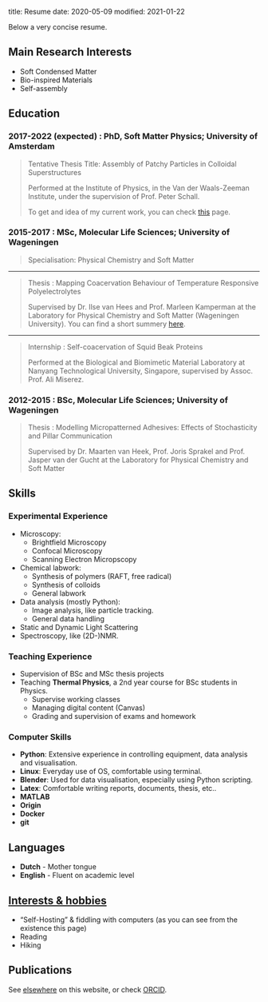title: Resume
date: 2020-05-09
modified: 2021-01-22

Below a very concise resume.

## Main Research Interests
 * Soft Condensed Matter
 * Bio-inspired Materials
 * Self-assembly

## Education

### 2017-2022 (expected) : **PhD, Soft Matter Physics**; University of Amsterdam

> Tentative Thesis Title: Assembly of Patchy Particles in Colloidal Superstructures 
> 
> Performed at the Institute of Physics, in the Van der Waals-Zeeman Institute, under the supervision of Prof. Peter Schall.
> 
> To get and idea of my current work, you can check [this]({filename}/pages/research.md) page.

### 2015-2017 : **MSc, Molecular Life Sciences**; University of Wageningen

> Specialisation: Physical Chemistry and Soft Matter
---
> Thesis : Mapping Coacervation Behaviour of Temperature Responsive Polyelectrolytes
> 
> Supervised by Dr. Ilse van Hees and Prof. Marleen Kamperman at the Laboratory
for Physical Chemistry and Soft Matter (Wageningen University). You can find a short summery [here]({filename}/pages/projects/msc-thesis.md).
--- 
> Internship : Self-coacervation of Squid Beak Proteins
> 
> Performed at the Biological and Biomimetic Material Laboratory at Nanyang Technological University, Singapore, supervised by Assoc. Prof. Ali Miserez.

### 2012-2015 : **BSc, Molecular Life Sciences**; University of Wageningen

> Thesis : Modelling Micropatterned Adhesives: Effects of Stochasticity and Pillar Communication
> 
> Supervised by Dr. Maarten van Heek, Prof. Joris Sprakel and Prof. Jasper van der Gucht at the Laboratory for Physical Chemistry and Soft Matter

## Skills

### Experimental Experience
* Microscopy:
    - Brightfield Microscopy
    - Confocal Microscopy
    - Scanning Electron Micropscopy
* Chemical labwork:
    - Synthesis of polymers (RAFT, free radical)
    - Synthesis of colloids
    - General labwork
* Data analysis (mostly Python):
    - Image analysis, like particle tracking.
    - General data handling
* Static and Dynamic Light Scattering
* Spectroscopy, like (2D-)NMR.

### Teaching Experience
* Supervision of BSc and MSc thesis projects
* Teaching **Thermal Physics**, a 2nd year course for BSc students in Physics.
    - Supervise working classes 
    - Managing digital content (Canvas)
    - Grading and supervision of exams and homework

### Computer Skills
 * **Python**: Extensive experience in controlling equipment, data analysis and visualisation.
 * **Linux**: Everyday use of OS, comfortable using terminal.
 * **Blender**: Used for data visualisation, especially using Python scripting.
 * **Latex**: Comfortable writing reports, documents, thesis, etc..
 * **MATLAB**
 * **Origin**
 * **Docker** 
 * **git**

## Languages
 * **Dutch** - Mother tongue
 * **English** - Fluent on academic level

## [Interests & hobbies]({filename}/pages/about-me.md)
 * “Self-Hosting” & fiddling with computers (as you can see from the existence this page)   
 * Reading
 * Hiking

## Publications
See [elsewhere]({filename}/pages/publication.md) on this website, or check [ORCID](https://orcid.org/0000-0002-6118-9746).
